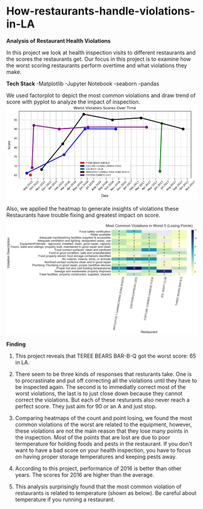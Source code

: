 # How-restaurants-handle-violations-in-LA

<b> Analysis of Restaurant Health Violations </b>

In this project we look at health inspection visits to different restaurants and the scores the restaurants get. Our focus in this project is to examine how the worst scoring restaurants perform overtime and what violations they make.

<b> Tech Stack </b>
-Matplotlib
-Jupyter Notebook
-seaborn
-pandas


We used factorplot to depict the most common violations and draw trend of score with pyplot to analyze the impact of inspection. 
![pyplot](DV3.png)

Also, we applied the heatmap to generate insights of violations these Restaurants have trouble fixing and greatest impact on score.

![heatmap](DV1.png)

<b> Finding  </b>

1. This project reveals that TEREE BEARS BAR-B-Q got the worst score: 65 in LA.

2. There seem to be three kinds of responses that resturants take. One is to procrastinate and put off correcting all the violations until they have to be inspected again. The second is to immediatly correct most of the worst violations, the last is to just close down because they cannot correct the violations. But each of these resturants also never reach a perfect score. They just aim for 90 or an A and just stop.

3. Comparing heatmaps of the count and point losing, we found the most common violations of the worst are related to the equipment, however, these violations are not the main reason that they lose many points in the inspection. Most of the points that are lost are due to poor termperature for holding foods and pests in the restaurant. If you don't want to have a bad score on your health inspection, you have to focus on having proper storage temperatures and keeping pests away. 

4. According to this project, performance of 2016 is better than other years. The scores for 2016 are higher than the average.

5. This analysis surprisingly found that the most common violation of restaurants is related to temperature (shown as below). Be careful about temperature if you running a restaurant.

